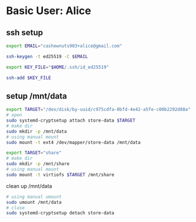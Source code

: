 # Basic User: Alice

## ssh setup

```bash { "name": "ssh-keygen" }
export EMAIL="cashewnuts903+alice@gmail.com"

ssh-keygen -t ed25519 -C $EMAIL
```

```bash { "name": "ssh-add" }
export KEY_FILE="$HOME/.ssh/id_ed25519"

ssh-add $KEY_FILE
```

## setup /mnt/data

```bash { "name": "mount-data" }
export TARGET="/dev/disk/by-uuid/c975cdfa-0bfd-4e42-a5fe-c00b2292d88a"
# open
sudo systemd-cryptsetup attach store-data $TARGET
# make dir
sudo mkdir -p /mnt/data
# using manual mount
sudo mount -t ext4 /dev/mapper/store-data /mnt/data
```

```bash { "name": "mount-share" }
export TARGET="share"
# make dir
sudo mkdir -p /mnt/share
# using manual mount
sudo mount -t virtiofs $TARGET /mnt/share
```

clean up /mnt/data

```bash { "name": "umount-data" }
# using manual umount
sudo umount /mnt/data
# close
sudo systemd-cryptsetup detach store-data
```
